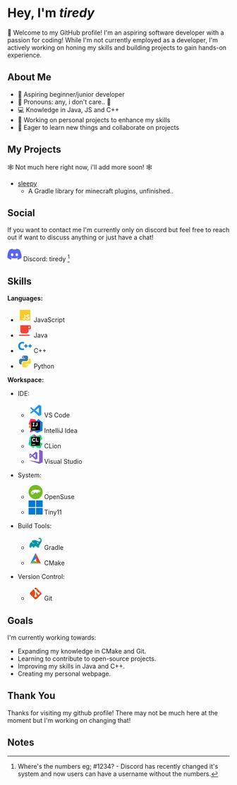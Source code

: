 # Hey, I'm *tiredy*

👋 Welcome to my GitHub profile! I'm an aspiring software developer with a passion for coding! While I'm not currently employed as a developer, I'm actively working on honing my skills and building projects to gain hands-on experience.

## About Me

- 🌱 Aspiring beginner/junior developer
- 🌈 Pronouns: any, i don't care.. 🗿
- 💻 Knowledge in Java, JS and C++
- 🚀 Working on personal projects to enhance my skills
- 🎯 Eager to learn new things and collaborate on projects

## My Projects

🕸️ Not much here right now, i'll add more soon! 🕸️

- [sleepy](https://github.com/tiredy/sleepy)
   - A Gradle library for minecraft plugins, unfinished..

## Social

If you want to contact me I'm currently only on discord
but feel free to reach out if want to discuss anything or just have a chat!

![SVG Icon](./discord.svg) Discord: tiredy [^numbers]
## Skills

**Languages:**
 - ![SVG Icon](./javascript.svg) JavaScript
 - ![SVG Icon](./java.svg) Java
 - ![SVG Icon](./cpp.svg) C++
 - ![SVG Icon](./python.svg) Python

**Workspace:**
- IDE:
  - ![SVG Icon](./vscode.svg) VS Code
  - ![SVG Icon](./intellij.svg) IntelliJ Idea
  - ![SVG Icon](./clion.svg) CLion
  - ![SVG Icon](./visualstudio.svg) Visual Studio
  
- System:
  - ![SVG Icon](./suse.svg) OpenSuse
  - ![SVG Icon](./windows.svg) Tiny11

- Build Tools:
  - ![SVG Icon](./gradle.svg) Gradle
  - ![SVG Icon](./cmake.svg) CMake
  
- Version Control:
  - ![SVG Icon](./git.svg) Git

## Goals

I'm currently working towards:

- Expanding my knowledge in CMake and Git.
- Learning to contribute to open-source projects.
- Improving my skills in Java and C++.
- Creating my personal webpage.

## Thank You

Thanks for visiting my github profile! There may not be much here at the moment but I'm working on changing that!

## Notes
[^numbers]: Where's the numbers eg; #1234? - Discord has recently changed it's system and now users can have a username without the numbers.
